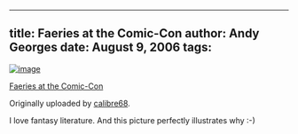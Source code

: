 -----
title:  Faeries at the Comic-Con
author: Andy Georges
date: August 9, 2006
tags: 
-----







[![image](03117BC8-B6B9-4F84-B77D-EE455C3281F8-1.jpg)](http://www.flickr.com/photos/calibre68/196457436/)


[Faeries at the
Comic-Con](http://www.flickr.com/photos/calibre68/196457436/)


Originally uploaded by
[calibre68](http://www.flickr.com/people/calibre68/).


I love fantasy literature. And this picture perfectly illustrates why
:-)




